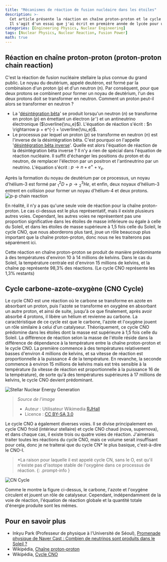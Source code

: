 ```yaml
---
title: "Mécanismes de réaction de fusion nucléaire dans les étoiles"
description: >-
  Cet article présente la réaction en chaîne proton-proton et le cycle CNO, deux réactions de fusion nucléaire se produisant dans le cœur des étoiles.
  Il s'agit d'un essai que j'ai écrit en première année de lycée pour une activité de club scientifique. Il est rédigé dans un style informel et peut contenir des descriptions insuffisantes ou partiellement inexactes, mais je le publie tel quel à des fins d'archivage.
categories: [Engineering Physics, Nuclear Engineering]
tags: [Nuclear Physics, Nuclear Reaction, Fusion Power]
math: true
---
```


## Réaction en chaîne proton-proton (proton-proton chain reaction)
C'est la réaction de fusion nucléaire stellaire la plus connue du grand public. Le noyau du deutérium, appelé deutéron, est formé par la combinaison d'un proton (p) et d'un neutron (n). Par conséquent, pour que deux protons se combinent pour former un noyau de deutérium, l'un des deux protons doit se transformer en neutron. Comment un proton peut-il alors se transformer en neutron ?

- La '[désintégration bêta](/posts/Nuclear-Stability-and-Radioactive-Decay/#negative-beta-decay-beta--decay)' se produit lorsqu'un neutron ($n$) se transforme en proton ($p$) en émettant un électron ($e⁻$) et un antineutrino électronique ($\overline{\nu_e}$). L'équation de réaction s'écrit : $n \rightarrow p + e^{-} + \overline{\nu_e}$.
- Le processus par lequel un proton ($p$) se transforme en neutron ($n$) est l'inverse de la désintégration bêta. C'est pourquoi on l'appelle '[désintégration bêta inverse](/posts/Nuclear-Stability-and-Radioactive-Decay/#positive-beta-decay-beta-decay)'. Quelle est alors l'équation de réaction de la désintégration bêta inverse ? Il n'y a rien de spécial dans l'équation de réaction nucléaire. Il suffit d'échanger les positions du proton et du neutron, de remplacer l'électron par un positron et l'antineutrino par un neutrino. L'équation s'écrit : $p \rightarrow n + e^{+} + \nu_e$.

Après la formation du noyau de deutérium par ce processus, un noyau d'hélium-3 est formé par $^2_1D + p \rightarrow {^3_2He}$, et enfin, deux noyaux d'hélium-3 entrent en collision pour former un noyau d'hélium-4 et deux protons.  
![p-p chain reaction](https://upload.wikimedia.org/wikipedia/commons/8/85/Fusion_in_the_Sun.svg)

En réalité, il n'y a pas qu'une seule voie de réaction pour la chaîne proton-proton. Le cas ci-dessus est le plus représentatif, mais il existe plusieurs autres voies. Cependant, les autres voies ne représentent pas une proportion significative dans les étoiles de masse inférieure ou égale à celle du Soleil, et dans les étoiles de masse supérieure à 1,5 fois celle du Soleil, le cycle CNO, que nous aborderons plus tard, joue un rôle beaucoup plus important que la chaîne proton-proton, donc nous ne les traiterons pas séparément ici.

Cette réaction en chaîne proton-proton se produit de manière prédominante à des températures d'environ 10 à 14 millions de kelvins. Dans le cas du Soleil, la température centrale est d'environ 15 millions de kelvins, et la chaîne pp représente 98,3% des réactions. (Le cycle CNO représente les 1,3% restants)

## Cycle carbone-azote-oxygène (CNO Cycle)
Le cycle CNO est une réaction où le carbone se transforme en azote en absorbant un proton, puis l'azote se transforme en oxygène en absorbant un autre proton, et ainsi de suite, jusqu'à ce que finalement, après avoir absorbé 4 protons, il libère un hélium et revienne au carbone. La caractéristique de ce cycle est que le carbone, l'azote et l'oxygène jouent un rôle similaire à celui d'un catalyseur. Théoriquement, ce cycle CNO prédomine dans les étoiles dont la masse est supérieure à 1,5 fois celle du Soleil. La différence de réaction selon la masse de l'étoile réside dans la différence de dépendance à la température entre la chaîne proton-proton et le cycle CNO. La première commence à des températures relativement basses d'environ 4 millions de kelvins, et sa vitesse de réaction est proportionnelle à la puissance 4 de la température. En revanche, la seconde commence à environ 15 millions de kelvins mais est très sensible à la température (la vitesse de réaction est proportionnelle à la puissance 16 de la température), de sorte qu'à des températures supérieures à 17 millions de kelvins, le cycle CNO devient prédominant.

![Stellar Nuclear Energy Generation](https://upload.wikimedia.org/wikipedia/commons/5/5b/Nuclear_energy_generation.svg)
> *Source de l'image*
> - Auteur : Utilisateur Wikimedia [RJHall](https://commons.wikimedia.org/wiki/User:RJHall)
> - Licence : [CC BY-SA 3.0](https://creativecommons.org/licenses/by-sa/3.0/)

Le cycle CNO a également diverses voies. Il se divise principalement en cycle CNO froid (intérieur stellaire) et cycle CNO chaud (nova, supernova), et dans chaque cas, il existe trois ou quatre voies de réaction. J'aimerais traiter toutes les réactions du cycle CNO, mais ce volume serait insuffisant pour cela, donc je ne traiterai que du cycle CN* le plus basique, c'est-à-dire le CNO-I.

> *La raison pour laquelle il est appelé cycle CN, sans le O, est qu'il n'existe pas d'isotope stable de l'oxygène dans ce processus de réaction.
{: .prompt-info }

![CN Cycle](https://upload.wikimedia.org/wikipedia/commons/2/21/CNO_Cycle.svg)

Comme le montre la figure ci-dessus, le carbone, l'azote et l'oxygène circulent et jouent un rôle de catalyseur. Cependant, indépendamment de la voie de réaction, l'équation de réaction globale et la quantité totale d'énergie produite sont les mêmes.

## Pour en savoir plus
- Inkyu Park (Professeur de physique à l'Université de Séoul), [Promenade physique de Naver Cast : Combien de neutrinos sont produits dans le Soleil ?](https://terms.naver.com/entry.naver?docId=4125519&cid=58941&categoryId=58960)
- Wikipédia, [Chaîne proton-proton](https://en.wikipedia.org/wiki/Proton%E2%80%93proton_chain)
- Wikipédia, [Cycle CNO](https://en.wikipedia.org/wiki/CNO_cycle)
